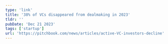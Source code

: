 ```yaml
---
type: 'link'
title: '38% of VCs disappeared from dealmaking in 2023'
tldr: ''
pubDate: 'Dec 21 2023'
tags: ['startup']
url: 'https://pitchbook.com/news/articles/active-VC-investors-decline'
---
```

